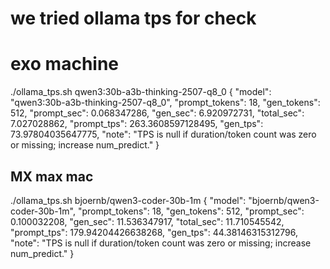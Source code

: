 # we tried ollama tps for check 

# exo machine 

./ollama_tps.sh  qwen3:30b-a3b-thinking-2507-q8_0
{
  "model": "qwen3:30b-a3b-thinking-2507-q8_0",
  "prompt_tokens": 18,
  "gen_tokens": 512,
  "prompt_sec": 0.068347286,
  "gen_sec": 6.920972731,
  "total_sec": 7.027028862,
  "prompt_tps": 263.3608597128495,
  "gen_tps": 73.97804035647775,
  "note": "TPS is null if duration/token count was zero or missing; increase num_predict."
}

## MX max mac 
./ollama_tps.sh bjoernb/qwen3-coder-30b-1m
{
  "model": "bjoernb/qwen3-coder-30b-1m",
  "prompt_tokens": 18,
  "gen_tokens": 512,
  "prompt_sec": 0.100032208,
  "gen_sec": 11.536347917,
  "total_sec": 11.710545542,
  "prompt_tps": 179.94204426638268,
  "gen_tps": 44.38146315312796,
  "note": "TPS is null if duration/token count was zero or missing; increase num_predict."
}
